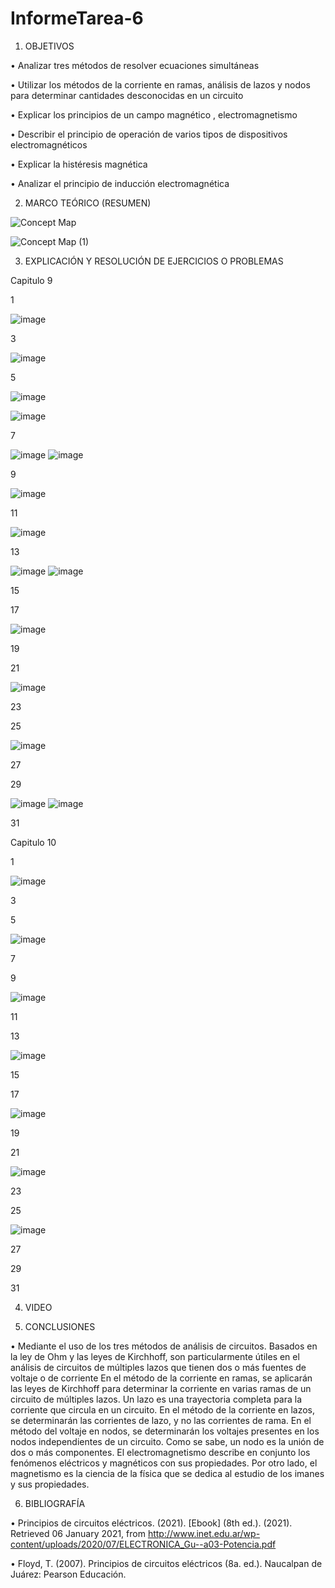 
# InformeTarea-6

1. OBJETIVOS

•	Analizar tres métodos de resolver ecuaciones simultáneas

•	Utilizar los métodos de la corriente en ramas, análisis de lazos y nodos para determinar cantidades desconocidas en un circuito

•	Explicar los principios de un campo magnético , electromagnetismo 

•	Describir el principio de operación de varios tipos de dispositivos electromagnéticos

•	Explicar la histéresis magnética

•	Analizar el principio de inducción electromagnética


2. MARCO TEÓRICO (RESUMEN)

![Concept Map](https://user-images.githubusercontent.com/93899720/148682969-aa659296-fd60-4555-ab99-61ba336110a7.jpg)

![Concept Map (1)](https://user-images.githubusercontent.com/93899720/148682972-79a1ffe7-8f0c-4625-ba53-e9048c692a30.jpg)


3. EXPLICACIÓN Y RESOLUCIÓN DE EJERCICIOS O PROBLEMAS

Capitulo 9 

1

![image](https://user-images.githubusercontent.com/93899720/148690301-9ced2253-cb30-43f5-88b1-9bd163070363.png)

3

![image](https://user-images.githubusercontent.com/93899720/148855332-594de332-c6fa-4d2a-9eef-3bb924a04c7c.png)


5

![image](https://user-images.githubusercontent.com/93899720/148690443-a76be63a-b169-40f2-89f0-3267221a176d.png)

![image](https://user-images.githubusercontent.com/93899720/148690466-fa7ec1cb-97fc-4790-9e67-8e62f46cadd6.png)

7

![image](https://user-images.githubusercontent.com/93899720/148860910-1320d7fd-2620-4789-9d4f-5c86618b053f.png)
![image](https://user-images.githubusercontent.com/93899720/148860921-11c209be-1fac-4449-a03b-23810527baf8.png)


9

![image](https://user-images.githubusercontent.com/93899720/148690484-320230fc-5275-4dab-8190-d0b90055a26b.png)

11

![image](https://user-images.githubusercontent.com/93899720/148860944-8a8af484-5305-4469-9214-2887d153859e.png)


13

![image](https://user-images.githubusercontent.com/93899720/148690508-f82add39-df90-4dde-b34d-871f6c31be6e.png)
![image](https://user-images.githubusercontent.com/93899720/148690526-b923acb7-0663-4c2e-b343-f62f1cb92d95.png)

15

17

![image](https://user-images.githubusercontent.com/93899720/148690549-0ff72597-d593-474a-803c-596632d503a0.png)

19


21

![image](https://user-images.githubusercontent.com/93899720/148690586-cb687c37-ce48-4fa9-b173-8600e4afce6a.png)

23

25

![image](https://user-images.githubusercontent.com/93899720/148690613-8a14bdf8-bf50-4d1e-8070-593689d46e66.png)

27

29

![image](https://user-images.githubusercontent.com/93899720/148690648-1e30edb9-cb22-4738-a064-d444ec972c1e.png)
![image](https://user-images.githubusercontent.com/93899720/148690657-3754a9ec-f4d1-49dc-ae2b-38f421c0b997.png)

31

Capitulo 10

1

![image](https://user-images.githubusercontent.com/93899720/148690679-ebb387cb-4cf9-46f8-812f-10fe82f26636.png)

3

5

![image](https://user-images.githubusercontent.com/93899720/148690700-70d10ca0-0ab7-4048-a2a8-959bee805caa.png)

7

9

![image](https://user-images.githubusercontent.com/93899720/148690713-122ffdc0-ea80-4091-954d-98cc8533c683.png)

11

13

![image](https://user-images.githubusercontent.com/93899720/148690731-b587eb0e-a3f7-4386-9a27-023c69f3f649.png)

15

17

![image](https://user-images.githubusercontent.com/93899720/148690749-f9ce37b3-a048-48ab-abd4-f5a86d9fe51a.png)

19

21

![image](https://user-images.githubusercontent.com/93899720/148690770-ae7a63c5-7cbe-4c84-ac86-cf6370bf6468.png)

23

25

![image](https://user-images.githubusercontent.com/93899720/148690788-d2bed2ab-826f-4f06-989a-33a066fb94b2.png)

27

29

31


4. VIDEO


5. CONCLUSIONES

•	Mediante el uso de los tres métodos de análisis de circuitos. Basados en la ley de Ohm y las leyes de Kirchhoff, son particularmente útiles en el análisis de circuitos de múltiples lazos que tienen dos o más fuentes de voltaje o de corriente En el método de la corriente en ramas, se aplicarán las leyes de Kirchhoff para determinar la corriente en varias ramas de un circuito de múltiples lazos. Un lazo es una trayectoria completa para la corriente que circula en un circuito. En el método de la corriente en lazos, se determinarán las corrientes de lazo, y no las corrientes de rama. En el método del voltaje en nodos, se determinarán los voltajes presentes en los nodos independientes de un circuito. Como se sabe, un nodo es la unión de dos o más componentes. El electromagnetismo describe en conjunto los fenómenos eléctricos y magnéticos con sus propiedades. Por otro lado, el magnetismo es la ciencia de la física que se dedica al estudio de los imanes y sus propiedades.


6. BIBLIOGRAFÍA

•	Principios de circuitos eléctricos. (2021). [Ebook] (8th ed.). (2021). Retrieved 06 January 2021, from http://www.inet.edu.ar/wp-content/uploads/2020/07/ELECTRONICA_Gu--a03-Potencia.pdf

•	Floyd, T. (2007). Principios de circuitos eléctricos (8a. ed.). Naucalpan de Juárez: Pearson Educación.


